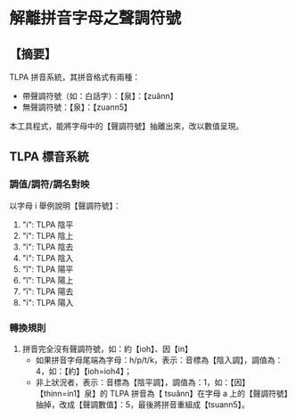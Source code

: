 # 解離拼音字母之聲調符號

## 【摘要】

TLPA 拼音系統，其拼音格式有兩種：

- 帶聲調符號（如：白話字）：【泉】：【zuânn】
- 無聲調符號：【泉】：【zuann5】

本工具程式，能將字母中的【聲調符號】抽離出來，改以數值呈現。

## TLPA 標音系統

### 調值/調符/調名對映

以字母 i 舉例說明【聲調符號】：

1. "i": TLPA 陰平
2. "í": TLPA 陰上
3. "ì": TLPA 陰去
4. "i": TLPA 陰入
5. "î": TLPA 陽平
6. "ǐ": TLPA 陽上
7. "ī": TLPA 陽去
8. "i̍": TLPA 陽入

### 轉換規則

1. 拼音完全沒有聲調符號，如：約【ioh】、因【in】
   - 如果拼音字母尾端為字母：h/p/t/k，表示：音標為【陰入調】，調值為：4，如：【約】【ioh=ioh4】；
   - 非上狀況者，表示：音標為【陰平調】，調值為：1，如：【因】【thinn=in1】泉】的 TLPA 拼音為【 tsuânn】在字母 a 上的【聲調符號】抽掉，改成【聲調數值】：5，最後將拼音重組成【tsuann5】。
